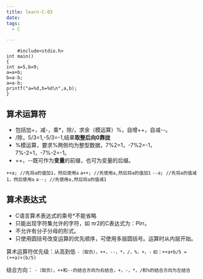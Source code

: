 ```yaml
---
title: learn-C-03
date: 
tags: 
  - C

---
```


        #include<stdio.h>
    int main()
    {
    int a=5,b=9;
    a=a+b;
    b=a-b;
    a=a-b;
    printf("a=%d,b=%d\n",a,b);
    }
      
<!-- more -->

## 算术运算符 ##

- 包括加+，减-，乘*，除/，求余（模运算）%，自增++，自减--。
- /除，5/3=1,-5/3=-1,结果**取整后向0靠拢**
- %模运算，要求%两侧均为整型数据，7%2=1，-7%2=-1，7%-2=1，-7%-2=-1。
- ++，--既可作为**变量**的前缀，也可为变量的后缀。

`++a; //先将a的值加1，然后使用a`
`a++; //先使用a,然后将a的值加1`
`--a; //先将a的值减1，然后使用a`
`a--; //先使用a,然后将a的值减1`

## 算术表达式 ##

- C语言算术表达式的乘号*不能省略
- 只能出现字符集允许的字符，如 πr2的C表达式为：PI*r*r。
- 不允许有分子分母的形式。
- 只使用圆括号改变运算的优先顺序，可使用多层圆括号。运算时从内层开始。

算术运算符优先级：从高到低
`-（取负），++，--，*，/，%，+，-`
`如：++a+b/5 =(++a)+(b/5)`

结合方向：
`-（取负），++和--的结合方向为右结合，+，-，*，/和%的结合方向为左结合`


















